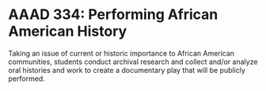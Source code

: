 # AAAD 334: Performing African American History

Taking an issue of current or historic importance to African American communities, students conduct archival research and collect and/or analyze oral histories and work to create a documentary play that will be publicly performed.